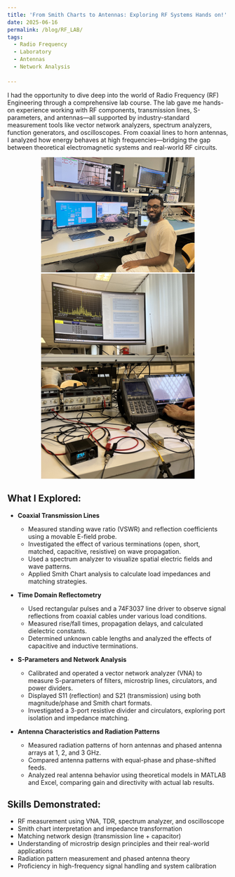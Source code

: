 ```yaml
---
title: 'From Smith Charts to Antennas: Exploring RF Systems Hands on!'  
date: 2025-06-16  
permalink: /blog/RF_LAB/  
tags: 
  - Radio Frequency  
  - Laboratory  
  - Antennas
  - Network Analysis  

---
```

 I had the opportunity to dive deep into the world of Radio Frequency (RF) Engineering through a comprehensive lab course. The lab gave me hands-on experience working with RF components, transmission lines, S-parameters, and antennas—all supported by industry-standard measurement tools like vector network analyzers, spectrum analyzers, function generators, and oscilloscopes.
 From coaxial lines to horn antennas, I analyzed how energy behaves at high frequencies—bridging the gap between theoretical electromagnetic systems and real-world RF circuits.

  <p align="center">
    <img src="/images/me_rf.jpeg" alt="RF" width="350"/>
    <img src="/images/rf1.jpg" alt="RF" width="350"/>
  </p>

## What I Explored:
     
- **Coaxial Transmission Lines**    
  - Measured standing wave ratio (VSWR) and reflection coefficients using a movable E-field probe.
  - Investigated the effect of various terminations (open, short, matched, capacitive, resistive) on wave propagation.
  - Used a spectrum analyzer to visualize spatial electric fields and wave patterns.
  - Applied Smith Chart analysis to calculate load impedances and matching strategies.
   
- **Time Domain Reflectometry**  
  - Used rectangular pulses and a 74F3037 line driver to observe signal reflections from coaxial cables under various load conditions.
  - Measured rise/fall times, propagation delays, and calculated dielectric constants.
  - Determined unknown cable lengths and analyzed the effects of capacitive and inductive terminations.

- **S-Parameters and Network Analysis**  
  - Calibrated and operated a vector network analyzer (VNA) to measure S-parameters of filters, microstrip lines, circulators, and power dividers.
  - Displayed S11 (reflection) and S21 (transmission) using both magnitude/phase and Smith chart formats.
  - Investigated a 3-port resistive divider and circulators, exploring port isolation and impedance matching.

- **Antenna Characteristics and Radiation Patterns**  
  - Measured radiation patterns of horn antennas and phased antenna arrays at 1, 2, and 3 GHz.
  - Compared antenna patterns with equal-phase and phase-shifted feeds.
  - Analyzed real antenna behavior using theoretical models in MATLAB and Excel, comparing gain and directivity with actual lab results.

## Skills Demonstrated:
- RF measurement using VNA, TDR, spectrum analyzer, and oscilloscope
- Smith chart interpretation and impedance transformation
- Matching network design (transmission line + capacitor)
- Understanding of microstrip design principles and their real-world applications
- Radiation pattern measurement and phased antenna theory
- Proficiency in high-frequency signal handling and system calibration
